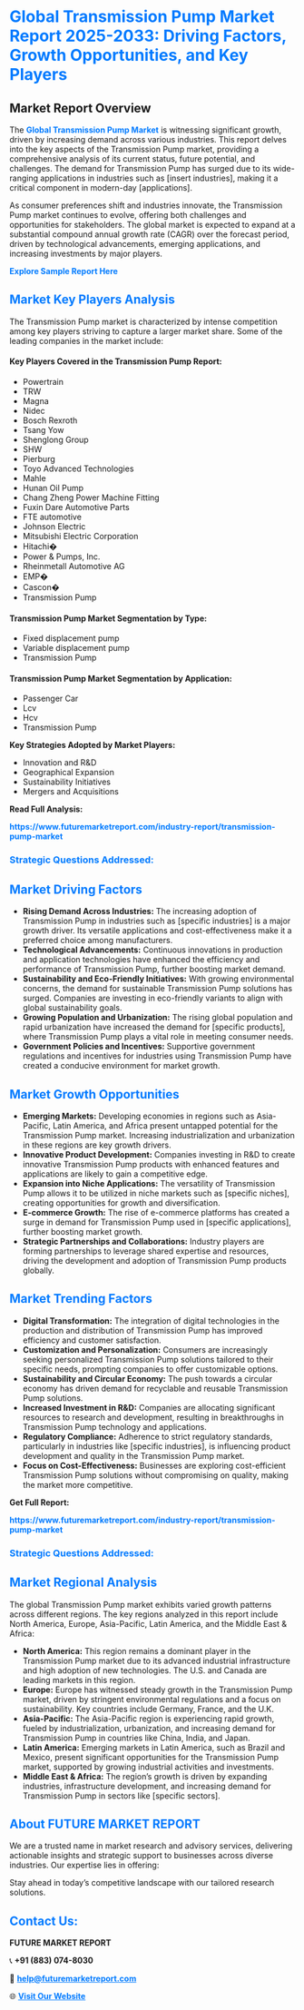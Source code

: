 <h1 style="color: #007BFF;">Global Transmission Pump Market Report 2025-2033: Driving Factors, Growth Opportunities, and Key Players</h1>

<section id="overview">
<h2>Market Report Overview</h2>
<p>The <a href="https://www.futuremarketreport.com/industry-report/transmission-pump-market" style="color: #007BFF; text-decoration: none;"><strong>Global Transmission Pump Market</strong></a> is witnessing significant growth, driven by increasing demand across various industries. This report delves into the key aspects of the Transmission Pump market, providing a comprehensive analysis of its current status, future potential, and challenges. The demand for Transmission Pump has surged due to its wide-ranging applications in industries such as [insert industries], making it a critical component in modern-day [applications].</p>
<p>As consumer preferences shift and industries innovate, the Transmission Pump market continues to evolve, offering both challenges and opportunities for stakeholders. The global market is expected to expand at a substantial compound annual growth rate (CAGR) over the forecast period, driven by technological advancements, emerging applications, and increasing investments by major players.</p>
</section>

<section id="overview">
<p><a href="https://www.futuremarketreport.com/request-sample/reportId=101470" style="color: #007BFF; text-decoration: none;"><strong>Explore Sample Report Here</strong></a></p>
</section>

<section id="key-players">
<h2 style="color: #007BFF;">Market Key Players Analysis</h2>
<p>The Transmission Pump market is characterized by intense competition among key players striving to capture a larger market share. Some of the leading companies in the market include:</p>
<h4>Key Players Covered in the Transmission Pump Report:</h4>
<ul><li>Powertrain</li><li>TRW</li><li>Magna</li><li>Nidec</li><li>Bosch Rexroth</li><li>Tsang Yow</li><li>Shenglong Group</li><li>SHW</li><li>Pierburg</li><li>Toyo Advanced Technologies</li><li>Mahle</li><li>Hunan Oil Pump</li><li>Chang Zheng Power Machine Fitting</li><li>Fuxin Dare Automotive Parts</li><li>FTE automotive</li><li>Johnson Electric</li><li>Mitsubishi Electric Corporation</li><li>Hitachi�</li><li>Power &amp; Pumps, Inc.</li><li>Rheinmetall Automotive AG</li><li>EMP�</li><li>Cascon�</li><li>Transmission Pump</li></ul>
<h4>Transmission Pump Market Segmentation by Type:</h4>
<ul><li>Fixed displacement pump</li><li>Variable displacement pump</li><li>Transmission Pump</li></ul>

<h4>Transmission Pump Market Segmentation by Application:</h4>
<ul><li>Passenger Car</li><li>Lcv</li><li>Hcv</li><li>Transmission Pump</li></ul>
<p><strong>Key Strategies Adopted by Market Players:</strong></p>
<ul>
<li>Innovation and R&D</li>
<li>Geographical Expansion</li>
<li>Sustainability Initiatives</li>
<li>Mergers and Acquisitions</li>
</ul>
</section>

<section>
<p><strong>Read Full Analysis: </strong></p><a href="https://www.futuremarketreport.com/industry-report/transmission-pump-market" style="color: #007BFF; text-decoration: none;"><strong>https://www.futuremarketreport.com/industry-report/transmission-pump-market</strong></a>
<h3 style="color: #007BFF;">Strategic Questions Addressed:</h3>
</section>

<section id="driving-factors">
<h2 style="color: #007BFF;">Market Driving Factors</h2>
<ul>
<li><strong>Rising Demand Across Industries:</strong> The increasing adoption of Transmission Pump in industries such as [specific industries] is a major growth driver. Its versatile applications and cost-effectiveness make it a preferred choice among manufacturers.</li>
<li><strong>Technological Advancements:</strong> Continuous innovations in production and application technologies have enhanced the efficiency and performance of Transmission Pump, further boosting market demand.</li>
<li><strong>Sustainability and Eco-Friendly Initiatives:</strong> With growing environmental concerns, the demand for sustainable Transmission Pump solutions has surged. Companies are investing in eco-friendly variants to align with global sustainability goals.</li>
<li><strong>Growing Population and Urbanization:</strong> The rising global population and rapid urbanization have increased the demand for [specific products], where Transmission Pump plays a vital role in meeting consumer needs.</li>
<li><strong>Government Policies and Incentives:</strong> Supportive government regulations and incentives for industries using Transmission Pump have created a conducive environment for market growth.</li>
</ul>
</section>

<section id="growth-opportunities">
<h2 style="color: #007BFF;">Market Growth Opportunities</h2>
<ul>
<li><strong>Emerging Markets:</strong> Developing economies in regions such as Asia-Pacific, Latin America, and Africa present untapped potential for the Transmission Pump market. Increasing industrialization and urbanization in these regions are key growth drivers.</li>
<li><strong>Innovative Product Development:</strong> Companies investing in R&D to create innovative Transmission Pump products with enhanced features and applications are likely to gain a competitive edge.</li>
<li><strong>Expansion into Niche Applications:</strong> The versatility of Transmission Pump allows it to be utilized in niche markets such as [specific niches], creating opportunities for growth and diversification.</li>
<li><strong>E-commerce Growth:</strong> The rise of e-commerce platforms has created a surge in demand for Transmission Pump used in [specific applications], further boosting market growth.</li>
<li><strong>Strategic Partnerships and Collaborations:</strong> Industry players are forming partnerships to leverage shared expertise and resources, driving the development and adoption of Transmission Pump products globally.</li>
</ul>
</section>

<section id="trending-factors">
<h2 style="color: #007BFF;">Market Trending Factors</h2>
<ul>
<li><strong>Digital Transformation:</strong> The integration of digital technologies in the production and distribution of Transmission Pump has improved efficiency and customer satisfaction.</li>
<li><strong>Customization and Personalization:</strong> Consumers are increasingly seeking personalized Transmission Pump solutions tailored to their specific needs, prompting companies to offer customizable options.</li>
<li><strong>Sustainability and Circular Economy:</strong> The push towards a circular economy has driven demand for recyclable and reusable Transmission Pump solutions.</li>
<li><strong>Increased Investment in R&D:</strong> Companies are allocating significant resources to research and development, resulting in breakthroughs in Transmission Pump technology and applications.</li>
<li><strong>Regulatory Compliance:</strong> Adherence to strict regulatory standards, particularly in industries like [specific industries], is influencing product development and quality in the Transmission Pump market.</li>
<li><strong>Focus on Cost-Effectiveness:</strong> Businesses are exploring cost-efficient Transmission Pump solutions without compromising on quality, making the market more competitive.</li>
</ul>
</section>

<section>
<p><strong>Get Full Report: </strong></p><a href="https://www.futuremarketreport.com/industry-report/transmission-pump-market" style="color: #007BFF; text-decoration: none;"><strong>https://www.futuremarketreport.com/industry-report/transmission-pump-market</strong></a>
<h3 style="color: #007BFF;">Strategic Questions Addressed:</h3>
</section>


<section id="regional-analysis">
<h2 style="color: #007BFF;">Market Regional Analysis</h2>
<p>The global Transmission Pump market exhibits varied growth patterns across different regions. The key regions analyzed in this report include North America, Europe, Asia-Pacific, Latin America, and the Middle East & Africa:</p>
<ul>
<li><strong>North America:</strong> This region remains a dominant player in the Transmission Pump market due to its advanced industrial infrastructure and high adoption of new technologies. The U.S. and Canada are leading markets in this region.</li>
<li><strong>Europe:</strong> Europe has witnessed steady growth in the Transmission Pump market, driven by stringent environmental regulations and a focus on sustainability. Key countries include Germany, France, and the U.K.</li>
<li><strong>Asia-Pacific:</strong> The Asia-Pacific region is experiencing rapid growth, fueled by industrialization, urbanization, and increasing demand for Transmission Pump in countries like China, India, and Japan.</li>
<li><strong>Latin America:</strong> Emerging markets in Latin America, such as Brazil and Mexico, present significant opportunities for the Transmission Pump market, supported by growing industrial activities and investments.</li>
<li><strong>Middle East & Africa:</strong> The region’s growth is driven by expanding industries, infrastructure development, and increasing demand for Transmission Pump in sectors like [specific sectors].</li>
</ul>
</section>

<footer>
<h2 style="color: #007BFF;">About FUTURE MARKET REPORT</h2>
<p>We are a trusted name in market research and advisory services, delivering actionable insights and strategic support to businesses across diverse industries. Our expertise lies in offering:</p>

<p>Stay ahead in today’s competitive landscape with our tailored research solutions.</p>

<h2 style="color: #007BFF;">Contact Us:</h2>
<p><strong>FUTURE MARKET REPORT</strong></p>
<p>📞 <strong>+91 (883) 074-8030</strong></p>
<p>📧 <strong><a href="mailto:help@futuremarketreport.com" style="color: #007BFF;">help@futuremarketreport.com</a></strong></p>
<p>🌐 <strong><a href="https://www.futuremarketreport.com/" style="color: #007BFF;">Visit Our Website</a></strong></p>
</footer>